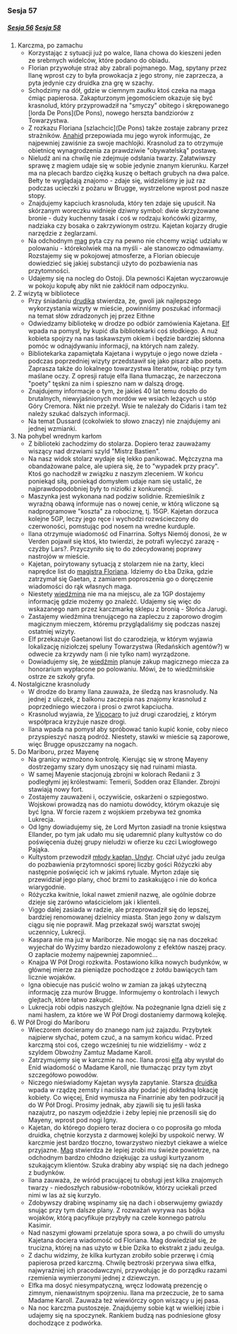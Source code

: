 ### Sesja 57
##### [Sesja 56](#sesja-56) [Sesja 58](#sesja-58)
1. Karczma, po zamachu
    - Korzystając z sytuacji już po walce, Ilana chowa do kieszeni jeden ze srebrnych widelców, które podano do obiadu.
    - Florian przywołuje straż aby zabrali pojmanego. Mag, spytany przez Ilanę wprost czy to była prowokacja z jego strony, nie zaprzecza, a pyta jedynie czy druidka zna grę w szachy.
    - Schodzimy na dół, gdzie w ciemnym zaułku ktoś czeka na maga ćmiąc papierosa. Zakapturzonym jegomościem okazuje się być krasnolud, który przyprowadził na "smyczy" obitego i skrępowanego [lorda De Pons](De Pons), nowego herszta bandziorów z Towarzystwa.
    - Z rozkazu Floriana [szlachcic](De Pons) także zostaje zabrany przez strażników. [Anahid](Florian) przepowiada mu jego wyrok informując, że najpewniej zawiśnie za swoje machlojki. Krasnolud za to otrzymuje obietnicę wynagrodzenia za prawdziwie "obywatelską" postawę. 
    - Nieludź ani na chwilę nie zdejmuje odsłania twarzy. Załatwiwszy sprawę z magiem udaje się w sobie jedynie znanym kierunku. Karzeł ma na plecach bardzo ciężką kuszę o bełtach grubych na dwa palce. Bełty te wyglądają znajomo - zdaje się, widzieliśmy je już raz podczas ucieczki z pożaru w Brugge, wystrzelone wprost pod nasze stopy.
    - Znajdujemy kapciuch krasnoluda, który ten zdaje się upuścił. Na skórzanym woreczku widnieje dziwny symbol: dwie skrzyżowane bronie - duży kuchenny tasak i coś w rodzaju końcówki gizarmy, nadziaka czy bosaka o zakrzywionym ostrzu. Kajetan kojarzy drugie narzędzie z żeglarzami.
    - Na odchodnym [mag](Florian) pyta czy na pewno nie chcemy wziąć udziału w polowaniu - którekolwiek ma na myśli - ale stanowczo odmawiamy. Rozstajemy się w pokojowej atmosferze, a Florian obiecuje dowiedzieć się jakiej substancji użyto do pozbawienia nas przytomności.
    - Udajemy się na nocleg do Ostoji. Dla pewności Kajetan wyczarowuje w pokoju kopułę aby nikt nie zakłócił nam odpoczynku.
2. Z wizytą w bibliotece
    - Przy śniadaniu [drudika](Ilana) stwierdza, że, gwoli jak najlepszego wykorzystania wizyty w mieście, powinniśmy poszukać informacji na temat słów zdradzonych jej przez Eithne
    - Odwiedzamy bibliotekę w drodze po odbiór zamówienia Kajetana. [Elf](Kajetan) wpada na pomysł, by kupić dla bibliotekarki coś słodkiego. A nuż kobieta spojrzy na nas łaskawszym okiem i będzie bardziej skłonna pomóc w odnajdywaniu informacji, na których nam zależy.
    - Bibliotekarka zapamiętała Kajetana i wypytuje o jego nowe dzieła - podczas poprzedniej wizyty przedstawił się jako pisarz albo poeta. Zaprasza także do lokalnego towarzystwa literatów, robiąc przy tym maślane oczy. Z opresji ratuje elfa Ilana tłumacząc, że narzeczona "poety" tęskni za nim i spieszno nam w dalszą drogę.
    - Znajdujemy informacje o tym, że jakieś 40 lat temu doszło do brutalnych, niewyjaśnionych mordów we wsiach leżących u stóp Góry Cremora. Nikt nie przeżył. Wsie te należały do Cidaris i tam też należy szukać dalszych informacji.
    - Na temat Dussard (cokolwiek to słowo znaczy) nie znajdujemy ani jednej wzmianki.
3. Na pohybel wrednym karłom
    - Z biblioteki zachodzimy do stolarza. Dopiero teraz zauważamy wiszący nad drzwiami szyld "Mistrz Bastien".
    - Na nasz widok stolarz wydaje się lekko panikować. Mężczyzna ma obandażowane palce, ale upiera się, że to "wypadek przy pracy". Ktoś go nachodził w związku z naszym zleceniem. W końcu poniekąd siłą, poniekąd domysłem udaje nam się ustalić, że najprawdopodobniej były to niziołki z konkurencji.
    - Maszynka jest wykonana nad podziw solidnie. Rzemieślnik z wyraźną obawą informuje nas o nowej cenie, w którą wliczone są nadprogramowe "koszta" za robociznę, tj. 15GP. Kajetan dorzuca kolejne 5GP, leczy jego ręce i wychodzi rozwścieczony do czerwoności, pomstując pod nosem na wredne kurduple.
    - Ilana otrzymuje wiadomość od Finarrina. Sołtys Niemój donosi, że w Verden pojawił się ktoś, kto twierdzi, że potrafi wyleczyć zarazę - czyżby Lars?. Przyczyniło się to do zdecydowanej poprawy nastrojów w mieście.
    - Kajetan, poirytowany sytuacją z stolarzem nie na żarty, kleci naprędce list do [magistra Floriana](Florian). Idziemy do Łba Dzika, gdzie zatrzymał się Gaetan, z zamiarem poproszenia go o doręczenie wiadomości do rąk własnych maga.
    - Niestety [wiedźmina](Gaetan) nie ma na miejscu, ale za 1GP dostajemy informację gdzie możemy go znaleźć. Udajemy się więc do wskazanego nam przez karczmarkę sklepu z bronią - Słońca Jarugi.
    - Zastajemy wiedźmina trenującego na zapleczu z zaporowo drogim magicznym mieczem, któremu przyglądaliśmy się podczas naszej ostatniej wizyty.
    - Elf przekazuje Gaetanowi list do czarodzieja, w którym wyjawia lokalizację niziołczej speluny Towarzystwa (Redańskich agentów?) w odwecie za krzywdy nam (i nie tylko nam) wyrządzone.
    - Dowiadujemy się, że [wiedźmin](Gaetan) planuje zakup magicznego miecza za honorarium wypłacone po polowaniu. Mówi, że to wiedźmińskie ostrze ze szkoły gryfa.
4. Nostalgiczne krasnoludy
    - W drodze do bramy Ilana zauważa, że śledzą nas krasnoludy. Na jednej z uliczek, z balkonu zaczepia nas znajomy krasnolud z poprzedniego wieczora i prosi o zwrot kapciucha.
    - Krasnolud wyjawia, że [Vicocaro](Florian) to już drugi czarodziej, z którym współpraca krzyżuje nasze drogi.
    - Ilana wpada na pomysł aby spróbować tanio kupić konie, coby nieco przyspieszyć naszą podróż. Niestety, stawki w mieście są zaporowe, więc Brugge opuszczamy na nogach.
5. Do Mariboru, przez Mayenę
    - Na granicy wzmożono kontrolę. Kierując się w stronę Mayeny dostrzegamy szary dym unoszący się nad ruinami miasta.
    - W samej Mayenie stacjonują zbrojni w kolorach Redanii z 3 podległymi jej królestwami: Temerii, Sodden oraz Ellander. Zbrojni stawiają nowy fort.
    - Zostajemy zauważeni i, oczywiście, oskarżeni o szpiegostwo. Wojskowi prowadzą nas do namiotu dowódcy, którym okazuje się być Igna. W forcie razem z wojskiem przebywa też gnomka Lukrecja.
    - Od Igny dowiadujemy się, że Lord Myrton zasiadł na tronie księstwa Ellander, po tym jak udało mu się udaremnić plany kultystów co do poświęcenia dużej grupy nieludzi w ofierze ku czci Lwiogłowego Pająka.
    - Kultystom przewodził [młody kapłan, Undyr](Undyr). Chciał użyć jadu zeulga do pozbawienia przytomności sporej liczby gości Różyczki aby następnie poświęcić ich w jakimś rytuale. Myrton zdaje się przewidział jego plany, choć brzmi to zaskakująco i nie do końca wiarygodnie.
    - Różyczka kwitnie, lokal nawet zmienił nazwę, ale ogólnie dobrze dzieje się zarówno właścicielom jak i klienteli.
    - Viggo dalej zasiada w radzie, ale przeprowadził się do lepszej, bardziej renomowanej dzielnicy miasta. Stan jego żony w dalszym ciągu się nie poprawił. Mag przekazał swój warsztat swojej uczennicy, Lukrecji.
    - Kaspara nie ma już w Mariborze. Nie mogąc się na nas doczekać wyjechał do Wyzimy bardzo niezadowolony z efektów naszej pracy. O zapłacie możemy najpewniej zapomnieć...
    - Knajpa W Pół Drogi rozkwita. Postawiono kilka nowych budynków, w głównej mierze za pieniądze pochodzące z żołdu bawiących tam licznie wojaków.
    - Igna obiecuje nas puścić wolno w zamian za jakąś użyteczną informację zza murów Brugge. Informujemy o kontrolach i lewych glejtach, które łatwo zakupić.
    - Lukrecja robi odpis naszych glejtów. Na pożegnanie Igna dzieli się z nami hasłem, za które we W Pół Drogi dostaniemy darmową kolejkę.
6. W Pół Drogi do Mariboru
    - Wieczorem docieramy do znanego nam już zajazdu. Przybytek najpierw słychać, potem czuć, a na samym końcu widać. Przed karczmą stoi coś, czego wcześniej tu nie widzieliśmy - wóz z szyldem Obwoźny Zamtuz Madame Karoll.
    - Zatrzymujemy się w karczmie na noc. Ilana prosi [elfa](Kajetan) aby wysłał do Enid wiadomość o Madame Karoll, nie tłumacząc przy tym zbyt szczegółowo powodów.
    - Niczego nieświadomy Kajetan wysyła zapytanie. Starsza [druidka](Enid) wpada w rządzę zemsty i naciska aby podać jej dokładną lokację kobiety. Co więcej, Enid wymusza na Finarrinie aby ten podrzucił ją do W Pół Drogi. Prosimy jednak, aby zjawili się tu jeśli łaska nazajutrz, po naszym odjeździe i żeby lepiej nie przenosili się do Mayeny, wprost pod nogi Igny.
    - Kajetan, do którego dopiero teraz dociera o co poprosiła go młoda druidka, chętnie korzysta z darmowej kolejki by uspokoić nerwy. W karczmie jest bardzo tłoczno, towarzystwo niezbyt ciekawe a wielce przyjazne. [Mag](Kajetan) stwierdza że lepiej zrobi mu świeże powietrze, na odchodnym bardzo chłodno dziękując za usługi kurtyzanom szukającym klientów. Szuka drabiny aby wspiąć się na dach jednego z budynków.
    - Ilana zauważa, że wśród pracującej tu obsługi jest kilka znajomych twarzy - niedoszłych rabusiów-robotników, którzy uciekali przed nimi w las aż się kurzyło.
    - Zdobywszy drabinę wspinamy się na dach i obserwujemy gwiazdy snując przy tym dalsze plany. Z rozważań wyrywa nas bójka wojaków, którą pacyfikuje przybyły na czele konnego patrolu Kasimir.
    - Nad naszymi głowami przelatuje spora sowa, a po chwili do umysłu Kajetana dociera wiadomość od Floriana. Mag dowiedział się, że trucizna, której na nas użyto w Łbie Dzika to ekstrakt z jadu zeulga.
    - Z dachu widzimy, że kilka kurtyzan zrobiło sobie przerwę i ćmią papierosa przed karczmą. Chwilę beztroski przerywa siwa elfka, najwyraźniej ich pracodawczyni, przywołując je do porządku razami rzemienia wymierzonymi jednej z dziewczyn.
    - Elfka ma dosyć niesympatyczną, wręcz lodowatą prezencję o zimnym, nienawistnym spojrzeniu. Ilana ma przeczucie, że to sama Madame Karoll. Zauważa też wiewiórczy ogon wiszący u jej pasa.
    - Na noc karczma pustoszeje. Znajdujemy sobie kąt w wielkiej izbie i udajemy się na spoczynek. Rankiem budzą nas podniesione głosy dochodzące z podwórka.